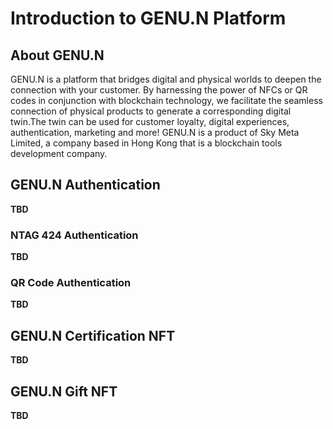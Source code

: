# Introduction to GENU.N Platform
## About GENU.N
GENU.N is a platform that bridges digital and physical worlds to deepen the connection with your customer. By harnessing the power of NFCs or QR codes in conjunction with blockchain technology, we facilitate the seamless connection of physical products to generate a corresponding digital twin.The twin can  be used for customer loyalty, digital experiences, authentication, marketing and more! GENU.N is a product of Sky Meta Limited, a company based in Hong Kong that is a blockchain tools development company.

## GENU.N Authentication
**TBD**

### NTAG 424 Authentication
**TBD**

### QR Code Authentication
**TBD**

## GENU.N Certification NFT
**TBD**

## GENU.N Gift NFT
**TBD**
